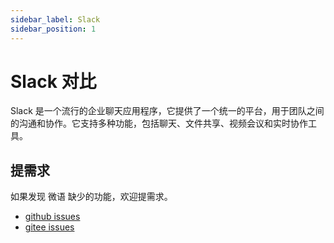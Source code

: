 ```yaml
---
sidebar_label: Slack
sidebar_position: 1
---
```


# Slack 对比

Slack 是一个流行的企业聊天应用程序，它提供了一个统一的平台，用于团队之间的沟通和协作。它支持多种功能，包括聊天、文件共享、视频会议和实时协作工具。

## 提需求

如果发现 微语 缺少的功能，欢迎提需求。

- [github issues](https://github.com/Bytedesk/bytedesk/issues)
- [gitee issues](https://gitee.com/270580156/weiyu/issues)
